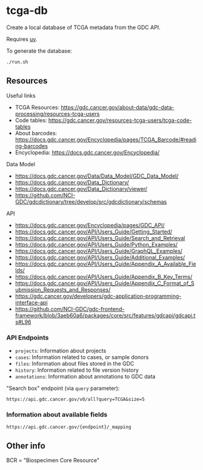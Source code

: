 # tcga-db

Create a local database of TCGA metadata from the GDC API.

Requires [uv](https://docs.astral.sh/uv/getting-started/installation/).

To generate the database:

```sh
./run.sh
```

## Resources

Useful links
* TCGA Resources: https://gdc.cancer.gov/about-data/gdc-data-processing/resources-tcga-users
* Code tables: https://gdc.cancer.gov/resources-tcga-users/tcga-code-tables
* About barcodes: https://docs.gdc.cancer.gov/Encyclopedia/pages/TCGA_Barcode/#reading-barcodes
* Encyclopedia: https://docs.gdc.cancer.gov/Encyclopedia/

Data Model
* https://docs.gdc.cancer.gov/Data/Data_Model/GDC_Data_Model/
* https://docs.gdc.cancer.gov/Data_Dictionary/
* https://docs.gdc.cancer.gov/Data_Dictionary/viewer/
* https://github.com/NCI-GDC/gdcdictionary/tree/develop/src/gdcdictionary/schemas

API
* https://docs.gdc.cancer.gov/Encyclopedia/pages/GDC_API/
* https://docs.gdc.cancer.gov/API/Users_Guide/Getting_Started/
* https://docs.gdc.cancer.gov/API/Users_Guide/Search_and_Retrieval
* https://docs.gdc.cancer.gov/API/Users_Guide/Python_Examples/
* https://docs.gdc.cancer.gov/API/Users_Guide/GraphQL_Examples/
* https://docs.gdc.cancer.gov/API/Users_Guide/Additional_Examples/
* https://docs.gdc.cancer.gov/API/Users_Guide/Appendix_A_Available_Fields/
* https://docs.gdc.cancer.gov/API/Users_Guide/Appendix_B_Key_Terms/
* https://docs.gdc.cancer.gov/API/Users_Guide/Appendix_C_Format_of_Submission_Requests_and_Responses/
* https://gdc.cancer.gov/developers/gdc-application-programming-interface-api
* https://github.com/NCI-GDC/gdc-frontend-framework/blob/3aeb60a6/packages/core/src/features/gdcapi/gdcapi.ts#L96



### API Endpoints

* `projects`: Information about projects
* `cases`: Information related to cases, or sample donors
* `files`: Information about files stored in the GDC
* `history`: Information related to file version history
* `annotations`: Information about annotations to GDC data

"Search box" endpoint (via `query` parameter): 

```
https://api.gdc.cancer.gov/v0/all?query=TCGA&size=5
```

### Information about available fields

```
https://api.gdc.cancer.gov/{endpoint}/_mapping
```

## Other info

BCR = "Biospecimen Core Resource"
